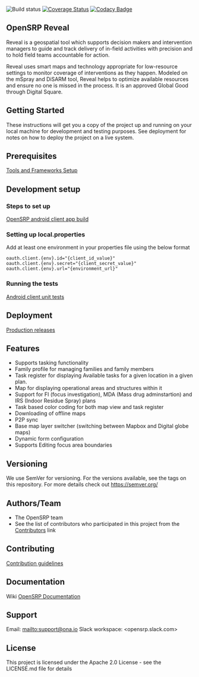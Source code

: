 ![Build status](https://github.com/OpenSRP/opensrp-client-reveal/workflows/Android%20CI%20with%20Gradle/badge.svg) [![Coverage Status](https://coveralls.io/repos/github/OpenSRP/opensrp-client-reveal/badge.svg?branch=master)](https://coveralls.io/github/OpenSRP/opensrp-client-reveal?branch=master)
[![Codacy Badge](https://api.codacy.com/project/badge/Grade/36e296c5bea343e1ac451d66a2331d11)](https://www.codacy.com/app/OpenSRP/opensrp-client-reveal?utm_source=github.com&amp;utm_medium=referral&amp;utm_content=OpenSRP/opensrp-client-reveal&amp;utm_campaign=Badge_Grade)

## OpenSRP Reveal
Reveal is a geospatial tool which supports decision makers and intervention managers to guide and track delivery of in-field activities with precision and to hold field teams accountable for action.

Reveal uses smart maps and technology appropriate for low-resource settings to monitor coverage of interventions as they happen. Modeled on the mSpray and DiSARM tool, Reveal helps to optimize available resources and ensure no one is missed in the process. It is an approved Global Good through Digital Square.
 
## Getting Started
These instructions will get you a copy of the project up and running on your local machine for development and testing purposes. See deployment for notes on how to deploy the project on a live system.

## Prerequisites
[Tools and Frameworks Setup](https://smartregister.atlassian.net/wiki/spaces/Documentation/pages/6619207/Tools+and+Frameworks+Setup)

## Development setup

### Steps to set up
[OpenSRP android client app build](https://smartregister.atlassian.net/wiki/spaces/Documentation/pages/6619236/OpenSRP+App+Build)

### Setting up local.properties
Add at least one environment in your properties file using the below format
```
oauth.client.{env}.id="{client_id_value}"
oauth.client.{env}.secret="{client_secret_value}"
oauth.client.{env}.url="{environment_url}"
```

### Running the tests

[Android client unit tests](https://smartregister.atlassian.net/wiki/spaces/Documentation/pages/65570428/OpenSRP+Client)

## Deployment
[Production releases](https://smartregister.atlassian.net/wiki/spaces/Documentation/pages/1141866503/How+to+create+a+release+APK)

## Features
-   Supports tasking functionality
-   Family profile for managing families and family members
-   Task register for displaying Available tasks for a given location in a given plan.
-   Map for displaying operational areas and structures within it
-   Support for FI (focus investigation), MDA (Mass drug adminstartion) and IRS (Indoor Residue Spray) plans
-   Task based color coding for both map view and task register
-   Downloading of offline maps
-   P2P sync
-   Base map layer switcher (switching between Mapbox and Digital globe maps)
-   Dynamic form configuration
-   Supports Editing focus area boundaries

## Versioning
We use SemVer for versioning. For the versions available, see the tags on this repository.
For more details check out <https://semver.org/>

## Authors/Team 
-   The OpenSRP team
-   See the list of contributors who participated in this project from the [Contributors](../../graphs/contributors) link

## Contributing
[Contribution guidelines](https://smartregister.atlassian.net/wiki/spaces/Documentation/pages/6619193/OpenSRP+Developer+s+Guide)

## Documentation
Wiki [OpenSRP Documentation](https://smartregister.atlassian.net/wiki/spaces/Documentation)

## Support
Email: <mailto:support@ona.io>
Slack workspace: <opensrp.slack.com>

## License
This project is licensed under the Apache 2.0 License - see the LICENSE.md file for details
